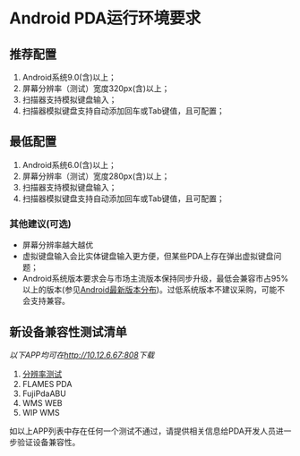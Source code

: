 # Android PDA运行环境要求

## 推荐配置
1. Android系统9.0(含)以上；
2. 屏幕分辨率（测试）宽度320px(含)以上；
3. 扫描器支持模拟键盘输入；
4. 扫描器模拟键盘支持自动添加回车或Tab键值，且可配置；

## 最低配置
1. Android系统6.0(含)以上；
2. 屏幕分辨率（测试）宽度280px(含)以上；
3. 扫描器支持模拟键盘输入；
4. 扫描器模拟键盘支持自动添加回车或Tab键值，且可配置；

### 其他建议(可选)
- 屏幕分辨率越大越优
- 虚拟键盘输入会比实体键盘输入更方便，但某些PDA上存在弹出虚拟键盘问题；
- Android系统版本要求会与市场主流版本保持同步升级，最低会兼容市占95%以上的版本(参见[Android最新版本分布](/zh-cn/blogs/Android%20最新版本分布.md))。过低系统版本不建议采购，可能不会支持兼容。

## 新设备兼容性测试清单
*以下APP均可在<http://10.12.6.67:808>下载*

1. [分辨率测试](http://10.12.6.67:808/envtest)
2. FLAMES PDA
3. FujiPdaABU
4. WMS WEB
5. WIP WMS

如以上APP列表中存在任何一个测试不通过，请提供相关信息给PDA开发人员进一步验证设备兼容性。